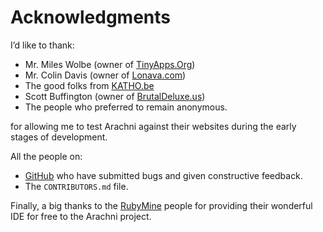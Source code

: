 # Acknowledgments

I’d like to thank:

- Mr. Miles Wolbe (owner of [TinyApps.Org](http://tinyapps.org/))
- Mr. Colin Davis (owner of [Lonava.com](http://lonava.com/))
- The good folks from [KATHO.be](http://www.katho.be/)
- Scott Buffington (owner of [BrutalDeluxe.us](http://brutaldeluxe.us/))
- The people who preferred to remain anonymous.

for allowing me to test Arachni against their websites during the early stages
of development.

All the people on:

* [GitHub](http://github.com/Arachni/arachni/issues) who have submitted bugs and
    given constructive feedback.
* The `CONTRIBUTORS.md` file.

Finally, a big thanks to the [RubyMine](http://www.jetbrains.com/ruby/) people
for providing their wonderful IDE for free to the Arachni project.
